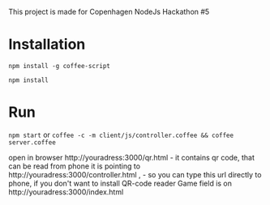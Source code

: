 This project is made for Copenhagen NodeJs Hackathon #5

# Installation

`npm install -g coffee-script`

`npm install`

# Run

`npm start` or `coffee -c -m client/js/controller.coffee && coffee server.coffee`

open in browser http://youradress:3000/qr.html - it contains qr code, that can be read from phone
it is pointing to http://youradress:3000/controller.html , - so you can type this url directly to phone, if you don't want to install QR-code reader
Game field is on http://youradress:3000/index.html